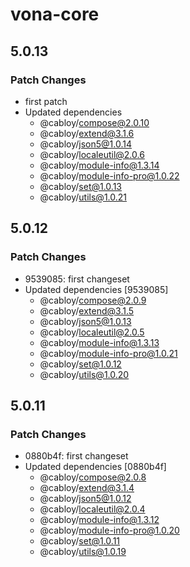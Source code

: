 # vona-core

## 5.0.13

### Patch Changes

- first patch
- Updated dependencies
  - @cabloy/compose@2.0.10
  - @cabloy/extend@3.1.6
  - @cabloy/json5@1.0.14
  - @cabloy/localeutil@2.0.6
  - @cabloy/module-info@1.3.14
  - @cabloy/module-info-pro@1.0.22
  - @cabloy/set@1.0.13
  - @cabloy/utils@1.0.21

## 5.0.12

### Patch Changes

- 9539085: first changeset
- Updated dependencies [9539085]
  - @cabloy/compose@2.0.9
  - @cabloy/extend@3.1.5
  - @cabloy/json5@1.0.13
  - @cabloy/localeutil@2.0.5
  - @cabloy/module-info@1.3.13
  - @cabloy/module-info-pro@1.0.21
  - @cabloy/set@1.0.12
  - @cabloy/utils@1.0.20

## 5.0.11

### Patch Changes

- 0880b4f: first changeset
- Updated dependencies [0880b4f]
  - @cabloy/compose@2.0.8
  - @cabloy/extend@3.1.4
  - @cabloy/json5@1.0.12
  - @cabloy/localeutil@2.0.4
  - @cabloy/module-info@1.3.12
  - @cabloy/module-info-pro@1.0.20
  - @cabloy/set@1.0.11
  - @cabloy/utils@1.0.19

